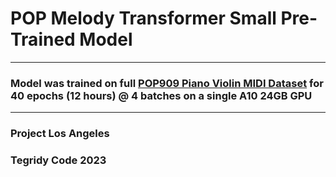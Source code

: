 # POP Melody Transformer Small Pre-Trained Model

***

### Model was trained on full [POP909 Piano Violin MIDI Dataset](https://github.com/asigalov61/Tegridy-MIDI-Dataset/blob/master/Misc/POP909-Piano-Violin-CC-BY-NC-SA.zip) for 40 epochs (12 hours) @ 4 batches on a single A10 24GB GPU

***

### Project Los Angeles
### Tegridy Code 2023
